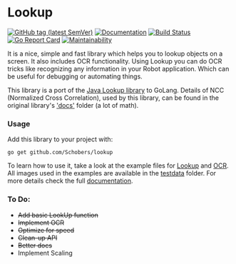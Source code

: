 # Lookup
[![GitHub tag (latest SemVer)](https://img.shields.io/github/v/tag/deluan/lookup?label=latest)](https://github.com/Schobers/lookup/releases)
[![Documentation](https://img.shields.io/badge/godoc-reference-5272B4.svg?style=flat)](https://godoc.org/github.com/Schobers/lookup)
[![Build Status](https://img.shields.io/github/actions/workflow/status/deluan/lookup/go.yml?branch=master&logo=github&style=flat-square)](https://github.com/Schobers/lookup/actions)
[![Go Report Card](https://goreportcard.com/badge/github.com/Schobers/lookup)](https://goreportcard.com/report/github.com/Schobers/lookup)
[![Maintainability](https://api.codeclimate.com/v1/badges/d4ff0afbc348c6b9291e/maintainability)](https://codeclimate.com/github/deluan/lookup/maintainability)


It is a nice, simple and fast library which helps you to lookup objects on a screen. It also includes 
OCR functionality. Using Lookup you can do OCR tricks like recognizing any information in your Robot
application. Which can be useful for debugging or automating things.

This library is a port of the [Java Lookup library](https://gitlab.com/axet/lookup) 
to GoLang. Details of NCC (Normalized Cross Correlation), used by this library, can be found in the 
original library's ['docs'](https://gitlab.com/axet/lookup/tree/master/docs) folder (a lot of math).

### Usage

Add this library to your project with:
```shell script
go get github.com/Schobers/lookup
```

To learn how to use it, take a look at the example files for [Lookup](examples_lookup_test.go) and 
[OCR](examples_ocr_test.go). All images used in the examples are available in the [testdata](testdata) folder. 
For more details check the full [documentation](https://godoc.org/github.com/Schobers/lookup).

### To Do:
- ~~Add basic LookUp function~~
- ~~Implement OCR~~
- ~~Optimize for speed~~
- ~~Clean-up API~~
- ~~Better docs~~
- Implement Scaling
